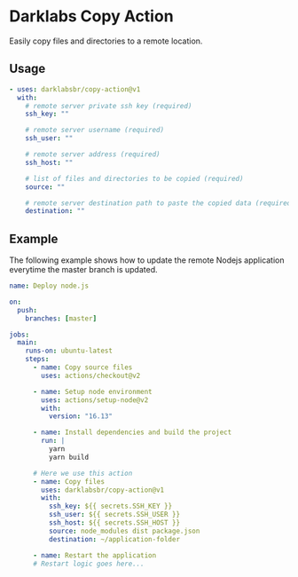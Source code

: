 # Darklabs Copy Action

Easily copy files and directories to a remote location.

## Usage

```yml
- uses: darklabsbr/copy-action@v1
  with:
    # remote server private ssh key (required)
    ssh_key: ""

    # remote server username (required)
    ssh_user: ""

    # remote server address (required)
    ssh_host: ""

    # list of files and directories to be copied (required)
    source: ""

    # remote server destination path to paste the copied data (required)
    destination: ""
```

## Example

The following example shows how to update the remote Nodejs application everytime the master branch is updated.

```yml
name: Deploy node.js

on:
  push:
    branches: [master]

jobs:
  main:
    runs-on: ubuntu-latest
    steps:
      - name: Copy source files
        uses: actions/checkout@v2

      - name: Setup node environment
        uses: actions/setup-node@v2
        with:
          version: "16.13"

      - name: Install dependencies and build the project
        run: |
          yarn
          yarn build

      # Here we use this action
      - name: Copy files
        uses: darklabsbr/copy-action@v1
        with:
          ssh_key: ${{ secrets.SSH_KEY }}
          ssh_user: ${{ secrets.SSH_USER }}
          ssh_host: ${{ secrets.SSH_HOST }}
          source: node_modules dist package.json
          destination: ~/application-folder

      - name: Restart the application
      # Restart logic goes here...
```
